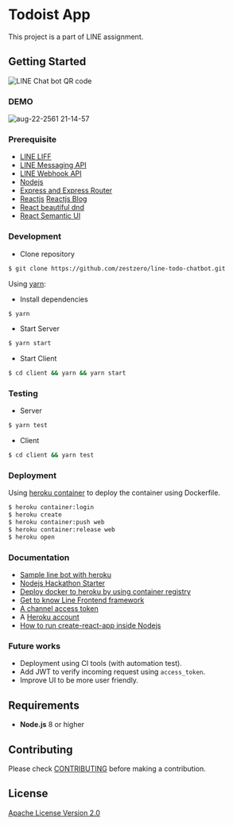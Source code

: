 # Todoist App
This project is a part of LINE assignment.

## Getting Started

![LINE Chat bot QR code](https://user-images.githubusercontent.com/3611918/44468662-ecc8a600-a64f-11e8-93eb-199ca3d9d427.png)

### DEMO

![aug-22-2561 21-14-57](https://user-images.githubusercontent.com/3611918/44468908-82fccc00-a650-11e8-982f-8830c58c536d.gif)

### Prerequisite

* [LINE LIFF](https://developers.line.me/en/docs/liff/overview/)
* [LINE Messaging API](https://developers.line.me/en/docs/messaging-api/overview/)
* [LINE Webhook API](https://developers.line.me/en/reference/messaging-api/#webhook-event-objects)
* [Nodejs](https://nodejs.org/en/)
* [Express and Express Router](https://expressjs.com/)
* [Reactjs](https://github.com/facebook/react) [Reactjs Blog](https://reactjs.org/)
* [React beautiful dnd](https://github.com/atlassian/react-beautiful-dnd)
* [React Semantic UI](https://react.semantic-ui.com/)

### Development

* Clone repository
```bash
$ git clone https://github.com/zestzero/line-todo-chatbot.git
```

Using [yarn](https://yarnpkg.com/):

* Install dependencies
``` bash
$ yarn
```
* Start Server
``` bash
$ yarn start
```
* Start Client
``` bash
$ cd client && yarn && yarn start
```

### Testing

* Server
``` bash
$ yarn test
```
* Client
``` bash
$ cd client && yarn test
```

### Deployment

Using [heroku container](https://devcenter.heroku.com/articles/container-registry-and-runtime) to deploy the container using Dockerfile.

``` bash
$ heroku container:login
$ heroku create
$ heroku container:push web
$ heroku container:release web
$ heroku open
```

### Documentation

* [Sample line bot with heroku](https://developers.line.me/en/docs/messaging-api/building-sample-bot-with-heroku/)
* [Nodejs Hackathon Starter](https://github.com/sahat/hackathon-starter/blob/master/app.js)
* [Deploy docker to heroku by using container registry](https://devcenter.heroku.com/articles/container-registry-and-runtime)
* [Get to know Line Frontend framework](https://developers.line.me/en/docs/liff/getting-started/)
* [A channel access token](https://developers.line.me/en/docs/liff/getting-started/#preparing-channel-access-token)
* A [Heroku account](https://www.heroku.com)
* [How to run create-react-app inside Nodejs](https://medium.freecodecamp.org/how-to-make-create-react-app-work-with-a-node-backend-api-7c5c48acb1b0)


### Future works

* Deployment using CI tools (with automation test).
* Add JWT to verify incoming request using `access_token`.
* Improve UI to be more user friendly.

## Requirements

* **Node.js** 8 or higher

## Contributing

Please check [CONTRIBUTING](CONTRIBUTING.md) before making a contribution.

## License

[Apache License Version 2.0](LICENSE)
